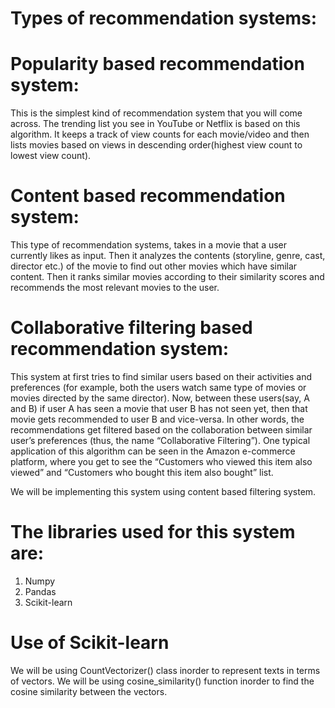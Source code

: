 # Types of recommendation systems:

# Popularity based recommendation system:
   This is the simplest kind of recommendation system that you will come across. The trending list you see in YouTube or Netflix is based on this algorithm. It keeps a track of view counts for each movie/video and then lists movies based on views in descending order(highest view count to lowest view count).

# Content based recommendation system:
  This type of recommendation systems, takes in a movie that a user currently likes as input. Then it analyzes the contents (storyline, genre, cast, director etc.) of the movie to find out other movies which have similar content. Then it ranks similar movies according to their similarity scores and recommends the most relevant movies to the user.

# Collaborative filtering based recommendation system:
  This system at first tries to find similar users based on their activities and preferences (for example, both the users watch same type of movies or movies directed by the same director). Now, between these users(say, A and B) if user A has seen a movie that user B has not seen yet, then that movie gets recommended to user B and vice-versa. In other words, the recommendations get filtered based on the collaboration between similar user’s preferences (thus, the name “Collaborative Filtering”). One typical application of this algorithm can be seen in the Amazon e-commerce platform, where you get to see the “Customers who viewed this item also viewed” and “Customers who bought this item also bought” list.
  
We will be implementing this system using content based filtering system.

# The libraries used for this system are:
1. Numpy
2. Pandas
3. Scikit-learn

# Use of Scikit-learn
   We will be using CountVectorizer() class inorder to represent texts in terms of vectors.
   We will be using cosine_similarity() function inorder to find the cosine similarity between the vectors.
